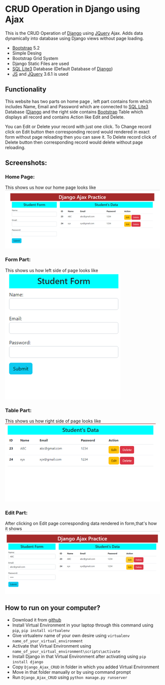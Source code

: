 # CRUD Operation in Django using Ajax

This is the CRUD Operation of [Django](https://www.djangoproject.com/) using [JQuery](https://jquery.com/) Ajax. Adds data dynamically into database using Django views without page loading.


* [Bootstrap](https://getbootstrap.com/docs/5.2/) 5.2
* Simple Desing 
* Bootstrap Grid System
* Django Static Files are used 
* [SQL Lite3](https://www.sqlite.org/index.html) Database (Default Database of [Django](https://www.djangoproject.com/))
* [JS](https://cdnjs.com/) and [JQuery](https://jquery.com/) 3.6.1 is used

## Functionality 

This website has two parts on home page , left part contains form which includes Name, Email and Password which are connected to [SQL Lite3](https://www.sqlite.org/index.html) Database ([Django](https://www.djangoproject.com/) and the right side contains [Bootstrap](https://getbootstrap.com/docs/5.2/) Table which displays all record and contains Action like Edit and Delete.

You can Edit or Delete your record with just one click.
To Change record click on Edit button then corresponding record would rendered in exact form without page reloading then you can save it.
To Delete record click of Delete button then corresponding record would delete without page reloading.

## Screenshots:

### Home Page:
This shows us how our home page looks like
![image](images/main.png)

### Form Part:
This shows us how left side of page looks like
![image](images/form.png)

### Table Part:
This shows us how right side of page looks like
![image](images/table.png)

### Edit Part:
After clicking on Edit page corresponding data rendered in form,that's how it shows
![image](images/edit.png)

## How to run on your computer?

* Download it from [github](https://github.com/)
* Install Virtual Environment in your laptop through this command using `pip`,
    `pip install virtualenv`
* Give virtualenv name of your own desire using 
    `virtualenv name_of_your_virtual_environment`
* Activate that Virtual Environment using `name_of_your_virtual_environment\scripts\activate`
* Install Django in that Virtual Environment after activating using `pip install django` 
* Copy `Django_Ajax_CRUD` in folder in which you added Virtual Environment
* Move in that folder manually or by using command prompt
* Run `Django_Ajax_CRUD` using `python manage.py runserver`
